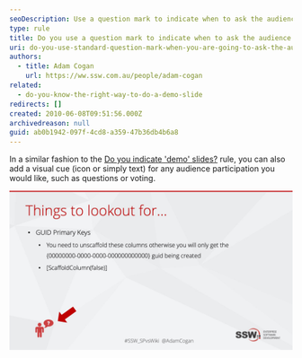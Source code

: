 ```yaml
---
seoDescription: Use a question mark to indicate when to ask the audience something and encourage participation in your presentation.
type: rule
title: Do you use a question mark to indicate when to ask the audience something?
uri: do-you-use-standard-question-mark-when-you-are-going-to-ask-the-audience-something
authors:
  - title: Adam Cogan
    url: https://ww.ssw.com.au/people/adam-cogan
related:
  - do-you-know-the-right-way-to-do-a-demo-slide
redirects: []
created: 2010-06-08T09:51:56.000Z
archivedreason: null
guid: ab0b1942-097f-4cd8-a359-47b36db4b6a8
---
```


In a similar fashion to the [Do you indicate 'demo' slides?](/do-you-know-the-right-way-to-do-a-demo-slide) rule, you can also add a visual cue (icon or simply text) for any audience participation you would like, such as questions or voting.

<!--endintro-->

![Figure: Use an "?" image to tell the presenter to ask a question](questiongood.jpg)
